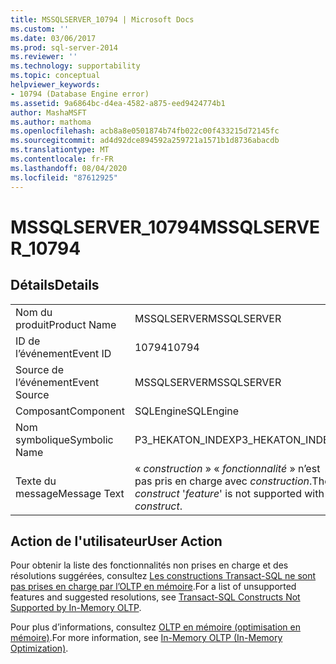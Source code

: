 ```yaml
---
title: MSSQLSERVER_10794 | Microsoft Docs
ms.custom: ''
ms.date: 03/06/2017
ms.prod: sql-server-2014
ms.reviewer: ''
ms.technology: supportability
ms.topic: conceptual
helpviewer_keywords:
- 10794 (Database Engine error)
ms.assetid: 9a6864bc-d4ea-4582-a875-eed9424774b1
author: MashaMSFT
ms.author: mathoma
ms.openlocfilehash: acb8a8e0501874b74fb022c00f433215d72145fc
ms.sourcegitcommit: ad4d92dce894592a259721a1571b1d8736abacdb
ms.translationtype: MT
ms.contentlocale: fr-FR
ms.lasthandoff: 08/04/2020
ms.locfileid: "87612925"
---
```

# <a name="mssqlserver_10794"></a><span data-ttu-id="f7f55-102">MSSQLSERVER_10794</span><span class="sxs-lookup"><span data-stu-id="f7f55-102">MSSQLSERVER_10794</span></span>
    
## <a name="details"></a><span data-ttu-id="f7f55-103">Détails</span><span class="sxs-lookup"><span data-stu-id="f7f55-103">Details</span></span>  
  
|||  
|-|-|  
|<span data-ttu-id="f7f55-104">Nom du produit</span><span class="sxs-lookup"><span data-stu-id="f7f55-104">Product Name</span></span>|<span data-ttu-id="f7f55-105">MSSQLSERVER</span><span class="sxs-lookup"><span data-stu-id="f7f55-105">MSSQLSERVER</span></span>|  
|<span data-ttu-id="f7f55-106">ID de l’événement</span><span class="sxs-lookup"><span data-stu-id="f7f55-106">Event ID</span></span>|<span data-ttu-id="f7f55-107">10794</span><span class="sxs-lookup"><span data-stu-id="f7f55-107">10794</span></span>|  
|<span data-ttu-id="f7f55-108">Source de l’événement</span><span class="sxs-lookup"><span data-stu-id="f7f55-108">Event Source</span></span>|<span data-ttu-id="f7f55-109">MSSQLSERVER</span><span class="sxs-lookup"><span data-stu-id="f7f55-109">MSSQLSERVER</span></span>|  
|<span data-ttu-id="f7f55-110">Composant</span><span class="sxs-lookup"><span data-stu-id="f7f55-110">Component</span></span>|<span data-ttu-id="f7f55-111">SQLEngine</span><span class="sxs-lookup"><span data-stu-id="f7f55-111">SQLEngine</span></span>|  
|<span data-ttu-id="f7f55-112">Nom symbolique</span><span class="sxs-lookup"><span data-stu-id="f7f55-112">Symbolic Name</span></span>|<span data-ttu-id="f7f55-113">P3_HEKATON_INDEX</span><span class="sxs-lookup"><span data-stu-id="f7f55-113">P3_HEKATON_INDEX</span></span>|  
|<span data-ttu-id="f7f55-114">Texte du message</span><span class="sxs-lookup"><span data-stu-id="f7f55-114">Message Text</span></span>|<span data-ttu-id="f7f55-115">« *construction* » « *fonctionnalité* » n’est pas pris en charge avec *construction*.</span><span class="sxs-lookup"><span data-stu-id="f7f55-115">The *construct* '*feature*' is not supported with *construct*.</span></span>|  
  
## <a name="user-action"></a><span data-ttu-id="f7f55-116">Action de l'utilisateur</span><span class="sxs-lookup"><span data-stu-id="f7f55-116">User Action</span></span>  
 <span data-ttu-id="f7f55-117">Pour obtenir la liste des fonctionnalités non prises en charge et des résolutions suggérées, consultez [Les constructions Transact-SQL ne sont pas prises en charge par l’OLTP en mémoire](../in-memory-oltp/transact-sql-constructs-not-supported-by-in-memory-oltp.md).</span><span class="sxs-lookup"><span data-stu-id="f7f55-117">For a list of unsupported features and suggested resolutions, see [Transact-SQL Constructs Not Supported by In-Memory OLTP](../in-memory-oltp/transact-sql-constructs-not-supported-by-in-memory-oltp.md).</span></span>  
  
 <span data-ttu-id="f7f55-118">Pour plus d’informations, consultez [OLTP en mémoire &#40;optimisation en mémoire&#41;](../in-memory-oltp/in-memory-oltp-in-memory-optimization.md).</span><span class="sxs-lookup"><span data-stu-id="f7f55-118">For more information, see [In-Memory OLTP &#40;In-Memory Optimization&#41;](../in-memory-oltp/in-memory-oltp-in-memory-optimization.md).</span></span>  
  
  
